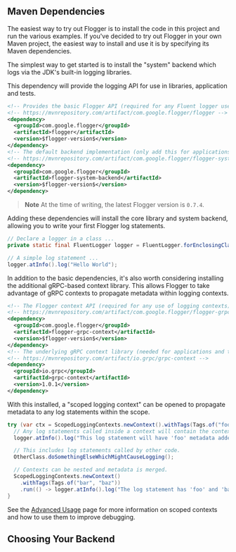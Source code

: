 ## Maven Dependencies

The easiest way to try out Flogger is to install the code in this project and run the various
examples. If you've decided to try out Flogger in your own Maven project, the easiest way to install
and use it is by specifying its Maven dependencies.

The simplest way to get started is to install the "system" backend which logs via the JDK's built-in
logging libraries.

This dependency will provide the logging API for use in libraries, application and tests.

<!-- @formatter:off -->
```xml
<!-- Provides the basic Flogger API (required for any Fluent logger use). -->
<!-- https://mvnrepository.com/artifact/com.google.flogger/flogger -->
<dependency>
  <groupId>com.google.flogger</groupId>
  <artifactId>flogger</artifactId>
  <version>$flogger-version$</version>
</dependency>
<!-- The default backend implementation (only add this for applications and tests). -->
<!-- https://mvnrepository.com/artifact/com.google.flogger/flogger-system-backend -->
<dependency>
  <groupId>com.google.flogger</groupId>
  <artifactId>flogger-system-backend</artifactId>
  <version>$flogger-version$</version>
</dependency>
```
<!-- @formatter:on -->

> **Note**
> At the time of writing, the latest Flogger version is `0.7.4`.

Adding these dependencies will install the core library and system backend, allowing you to write
your first Flogger log statements.

<!-- @formatter:off -->
```java
// Declare a logger in a class ...
private static final FluentLogger logger = FluentLogger.forEnclosingClass();
```

```java
// A simple log statement ...
logger.atInfo().log("Hello World");
```
<!-- @formatter:on -->

In addition to the basic dependencies, it's also worth considering installing the additional
gRPC-based context library. This allows Flogger to take advantage of gRPC contexts to propagate
metadata within logging contexts.

<!-- @formatter:off -->
```xml
<!-- The Flogger context API (required for any use of logging contexts). -->
<!-- https://mvnrepository.com/artifact/com.google.flogger/flogger-grpc-context -->
<dependency>
  <groupId>com.google.flogger</groupId>
  <artifactId>flogger-grpc-context</artifactId>
  <version>$flogger-version$</version>
</dependency>
<!-- The underlying gRPC context library (needed for applications and tests, and optional for libraries). -->
<!-- https://mvnrepository.com/artifact/io.grpc/grpc-context -->
<dependency>
  <groupId>io.grpc</groupId>
  <artifactId>grpc-context</artifactId>
  <version>1.0.1</version>
</dependency>
```
<!-- @formatter:on -->

With this installed, a "scoped logging context" can be opened to propagate metadata to any log
statements within the scope.

<!-- @formatter:off -->
```java
try (var ctx = ScopedLoggingContexts.newContext().withTags(Tags.of("foo", true)).install()) {
  // Any log statements called inside a context will contain the context's metadata.
  logger.atInfo().log("This log statement will have 'foo' metadata added.");

  // This includes log statements called by other code.
  OtherClass.doSomethingElseWhichMightCauseLogging();

  // Contexts can be nested and metadata is merged.
  ScopedLoggingContexts.newContext()
    .withTags(Tags.of("bar", "baz"))
    .run(() -> logger.atInfo().log("The log statement has 'foo' and 'bar' metadata."));
}
```
<!-- @formatter:on -->

See the [Advanced Usage](Advanced-Usage.md) page for more information on scoped contexts and how to use them to improve debugging.

## Choosing Your Backend
